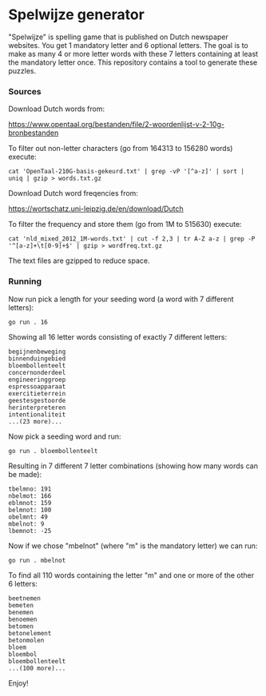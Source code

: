 # Spelwijze generator

"Spelwijze" is spelling game that is published on Dutch newspaper websites. You get 1 mandatory letter and 6 optional letters. The goal is to make as many 4 or more letter words with these 7 letters containing at least the mandatory letter once. This repository contains a tool to generate these puzzles.

### Sources

Download Dutch words from:

https://www.opentaal.org/bestanden/file/2-woordenlijst-v-2-10g-bronbestanden

To filter out non-letter characters (go from 164313 to 156280 words) execute:

    cat 'OpenTaal-210G-basis-gekeurd.txt' | grep -vP '[^a-z]' | sort | uniq | gzip > words.txt.gz

Download Dutch word freqencies from:

https://wortschatz.uni-leipzig.de/en/download/Dutch

To filter the frequency and store them (go from 1M to 515630) execute:

    cat 'nld_mixed_2012_1M-words.txt' | cut -f 2,3 | tr A-Z a-z | grep -P '^[a-z]+\t[0-9]+$' | gzip > wordfreq.txt.gz

The text files are gzipped to reduce space.

### Running

Now run pick a length for your seeding word (a word with 7 different letters):

    go run . 16

Showing all 16 letter words consisting of exactly 7 different letters:

    begijnenbeweging
    binnenduingebied
    bloembollenteelt
    concernonderdeel
    engineeringgroep
    espressoapparaat
    exercitieterrein
    geestesgestoorde
    herinterpreteren
    intentionaliteit
    ...(23 more)...

Now pick a seeding word and run:

    go run . bloembollenteelt

Resulting in 7 different 7 letter combinations (showing how many words can be made):

    tbelmno: 191
    nbelmot: 166
    eblmnot: 159
    belmnot: 100
    obelmnt: 49
    mbelnot: 9
    lbemnot: -25

Now if we chose "mbelnot" (where "m" is the mandatory letter) we can run:

    go run . mbelnot

To find all 110 words containing the letter "m" and one or more of the other 6 letters:

    beetnemen
    bemeten
    benemen
    benoemen
    betomen
    betonelement
    betonmolen
    bloem
    bloembol
    bloembollenteelt
    ...(100 more)...

Enjoy!
